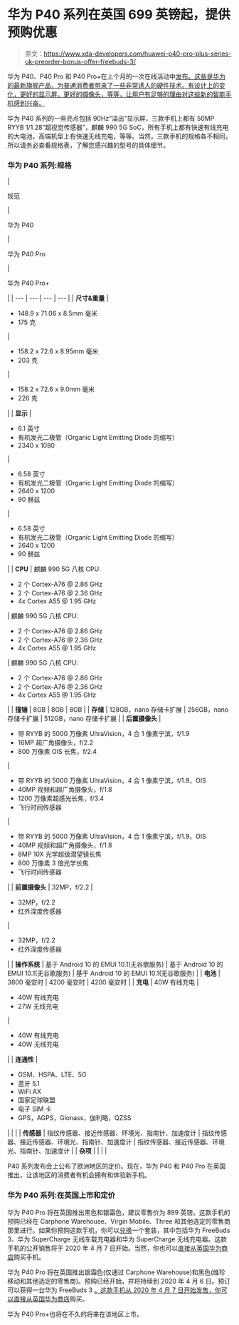 # 华为 P40 系列在英国 699 英镑起，提供预购优惠

> 原文：<https://www.xda-developers.com/huawei-p40-pro-plus-series-uk-preorder-bonus-offer-freebuds-3/>

华为 P40、P40 Pro 和 P40 Pro+在上个月的一次在线活动中[发布。这些是华为的最新旗舰产品，为普通消费者带来了一些非常诱人的硬件技术。有设计上的变化，更好的显示屏，更好的摄像头，等等，让用户有足够的理由对这些新的智能手机感到兴奋。](https://www.xda-developers.com/huawei-p40-pro-specifications-features-pricing-availability/)

华为 P40 系列的一些亮点包括 90Hz“溢出”显示屏，三款手机上都有 50MP RYYB 1/1.28“超视觉传感器”，麒麟 990 5G SoC，所有手机上都有快速有线充电的大电池，高端机型上有快速无线充电，等等。当然，三款手机的规格各不相同，所以请务必查看规格表，了解您感兴趣的型号的具体细节。

### 华为 P40 系列:规格

| 

规范

 | 

华为 P40

 | 

华为 P40 Pro

 | 

华为 P40 Pro+

 |
| --- | --- | --- | --- |
| **尺寸&重量** | 

*   148.9 x 71.06 x 8.5mm 毫米
*   175 克

 | 

*   158.2 x 72.6 x 8.95mm 毫米
*   203 克

 | 

*   158.2 x 72.6 x 9.0mm 毫米
*   226 克

 |
| **显示** | 

*   6.1 英寸
*   有机发光二极管（Organic Light Emitting Diode 的缩写）
*   2340 x 1080

 | 

*   6.58 英寸
*   有机发光二极管（Organic Light Emitting Diode 的缩写）
*   2640 x 1200
*   90 赫兹

 | 

*   6.58 英寸
*   有机发光二极管（Organic Light Emitting Diode 的缩写）
*   2640 x 1200
*   90 赫兹

 |
| **CPU** | 麒麟 990 5G 八核 CPU:

*   2 个 Cortex-A76 @ 2.86 GHz
*   2 个 Cortex-A76 @ 2.36 GHz
*   4x Cortex A55 @ 1.95 GHz

 | 麒麟 990 5G 八核 CPU:

*   2 个 Cortex-A76 @ 2.86 GHz
*   2 个 Cortex-A76 @ 2.36 GHz
*   4x Cortex A55 @ 1.95 GHz

 | 麒麟 990 5G 八核 CPU:

*   2 个 Cortex-A76 @ 2.86 GHz
*   2 个 Cortex-A76 @ 2.36 GHz
*   4x Cortex A55 @ 1.95 GHz

 |
| **撞锤** | 8GB | 8GB | 8GB |
| **存储** | 128GB，nano 存储卡扩展 | 256GB，nano 存储卡扩展 | 512GB，nano 存储卡扩展 |
| **后置摄像头** | 

*   带 RYYB 的 5000 万像素 UltraVision，4 合 1 像素宁滨，f/1.9
*   16MP 超广角摄像头，f/2.2
*   800 万像素 OIS 长焦，f/2.4

 | 

*   带 RYYB 的 5000 万像素 UltraVision，4 合 1 像素宁滨，f/1.9，OIS
*   40MP 视频和超广角摄像头，f/1.8
*   1200 万像素超感光长焦，f/3.4
*   飞行时间传感器

 | 

*   带 RYYB 的 5000 万像素 UltraVision，4 合 1 像素宁滨，f/1.9，OIS
*   40MP 视频和超广角摄像头，f/1.8
*   8MP 10X 光学超级潜望镜长焦
*   800 万像素 3 倍光学长焦
*   飞行时间传感器

 |
| **前置摄像头** | 32MP，f/2.2 | 

*   32MP，f/2.2
*   红外深度传感器

 | 

*   32MP，f/2.2
*   红外深度传感器

 |
| **操作系统** | 基于 Android 10 的 EMUI 10.1(无谷歌服务) | 基于 Android 10 的 EMUI 10.1(无谷歌服务) | 基于 Android 10 的 EMUI 10.1(无谷歌服务) |
| **电池** | 3800 毫安时 | 4200 毫安时 | 4200 毫安时 |
| **充电** | 40W 有线充电 | 

*   40W 有线充电
*   27W 无线充电

 | 

*   40W 有线充电
*   40W 无线充电

 |
| **连通性** | 

*   GSM、HSPA、LTE、5G
*   蓝牙 5.1
*   WiFi AX
*   国家足球联盟
*   电子 SIM 卡
*   GPS，AGPS，Glonass，伽利略，QZSS

 |  |  |
| **传感器** | 指纹传感器、接近传感器、环境光、指南针、加速度计 | 指纹传感器、接近传感器、环境光、指南针、加速度计 | 指纹传感器、接近传感器、环境光、指南针、加速度计 |
| **杂项** |  |  |  |

P40 系列发布会上公布了欧洲地区的定价。现在，华为 P40 和 P40 Pro 在英国推出，让该地区的消费者有机会拥有和体验新手机。

### 华为 P40 系列:在英国上市和定价

华为 P40 Pro 将在英国推出黑色和银霜色，建议零售价为 899 英镑。这款手机的预购已经在 Carphone Warehouse、Virgin Mobile、Three 和其他选定的零售商那里进行。如果你预购这款手机，你可以[兑换](https://consumer.huaweipromo.co.uk/gb/en/pages/huaweip40propreorder/home)一个套装，其中包括华为 FreeBuds 3、华为 SuperCharge 无线车载充电器和华为 SuperCharge 无线充电器。这款手机的公开销售将于 2020 年 4 月 7 日开始。当然，你也可以[直接从英国华为商店](https://consumer.huawei.com/uk/phones/p40-pro/buy/)购买手机。

华为 P40 Pro 将在英国推出银霜色(仅通过 Carphone Warehouse)和黑色(维珍移动和其他选定的零售商)。预购已经开始，并将持续到 2020 年 4 月 6 日。预订可以获得一台华为 FreeBuds 3 [。这款手机从 2020 年 4 月 7 日开始发售，你可以](https://consumer.huaweipromo.co.uk/gb/en/pages/huaweip40preorder/home)[直接从英国华为商店](https://consumer.huawei.com/uk/phones/p40/buy/)购买。

华为 P40 Pro+也将在不久的将来在该地区上市。